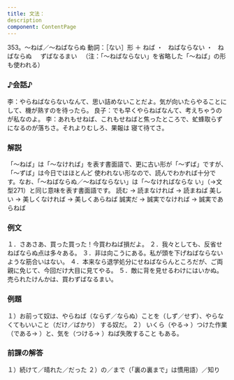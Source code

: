 ```yaml
---
title: 文法：
description
component: ContentPage
---
```



353。～ねば／～ねばならぬ
動詞：［ない］形 ＋ ねば ・
  ねばならない ・
  ねばならぬ  
  ずばなるまい  
（注：「～ねばならない」を省略した「～ねば」の形も使われる）
### ♪会話♪
李：やらねばならないなんて、思い詰めないことだよ。気が向いたらやることにして、機が熟すのを待ったら。 良子：でも早くやらねばなんて、考えちゃうのが私なのよ。
李：あれもせねば、これもせねばと焦ったところで、虻蜂取らずになるのが落ちさ。それよりむしろ、果報は 寝て待てさ。
### 解説
「～ねば」は「～なければ」を表す書面語で、更に古い形が「～ずば」ですが、「～ずば」は今日ではほとんど 使われない形なので、読んでわかれば十分です。なお、「～ねばならぬ／～ねばならない」は「～なければならな い」（→文型271）と同じ意味を表す書面語です。
読む → 読まなければ → 読まねば 美しい → 美しくなければ → 美しくあらねば 誠実だ → 誠実でなければ → 誠実であらねば
### 例文
１．さあさあ、買った買った！今買わねば損だよ。
２．我々としても、反省せねばならぬ点は多々ある。
３．非は向こうにある。私が頭を下げねばならないような筋合いはない。
４．本来なら退学処分にせねばならんところだが、ご両親に免じて、今回だけ大目に見てやる。
５．敵に背を見せるわけにはいかぬ。売られたけんかは、買わずばなるまい。
### 例題
１）お前って奴は、やらねば（ならず／ならぬ）ことを（しず／せず）、やらなくてもいいこと（だけ／ばかり）
する奴だ。
２） いくら（やる→ ）つけた作業（である→ ）と、気を（つける→ ）ねば失敗すること もある。
### 前課の解答
１）続けて／晴れた／だった
２）の／まで（「裏の裏まで」は慣用語）／知り
